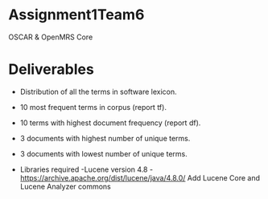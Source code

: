 # Assignment1Team6
OSCAR &amp; OpenMRS Core

# Deliverables
- Distribution of all the terms in software lexicon.
- 10 most frequent terms in corpus (report tf).
- 10 terms with highest document frequency (report df).
- 3 documents with highest number of unique terms.
- 3 documents with lowest number of unique terms.

- Libraries required
-Lucene version 4.8 - https://archive.apache.org/dist/lucene/java/4.8.0/
Add Lucene Core and Lucene Analyzer commons

